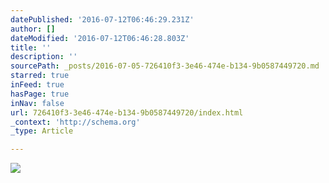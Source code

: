 ```yaml
---
datePublished: '2016-07-12T06:46:29.231Z'
author: []
dateModified: '2016-07-12T06:46:28.803Z'
title: ''
description: ''
sourcePath: _posts/2016-07-05-726410f3-3e46-474e-b134-9b0587449720.md
starred: true
inFeed: true
hasPage: true
inNav: false
url: 726410f3-3e46-474e-b134-9b0587449720/index.html
_context: 'http://schema.org'
_type: Article

---
```

![](https://the-grid-user-content.s3-us-west-2.amazonaws.com/47eada74-413a-422a-8bb2-4b6f68fedc30.jpg)
